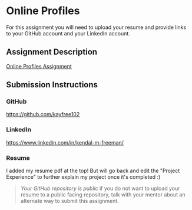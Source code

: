# Online Profiles
For this assignment you will need to upload your resume and provide links to your GitHub account and your LinkedIn account.

## Assignment Description
[Online Profiles Assignment](https://education.launchcode.org/liftoff/modules/assignments/online-profiles)

## Submission Instructions
 
### GitHub
https://github.com/kayfree102
 
### LinkedIn
https://www.linkedin.com/in/kendal-m-freeman/

### Resume
I added my resume pdf at the top! But will go back and edit the "Project Experience" to further explain my project once it's completed :) 

> *Your GitHub repository is public* if you do not want to upload your resume to a public facing repository, talk with your mentor about an alternate way to submit this assignment.
